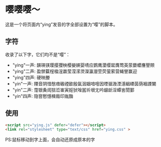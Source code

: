 # 嘤嘤嘤～

这是一个将页面内“ying”发音的字全部设置为“嘤”的脚本。

## 字符

收录了以下字，它们均不是“嘤”：

- "ying"一声: 韺瑛锳璎撄孾柍樱嫈媖婴啨应鹦鹰瀴缨罂膺莺英荥蘡蠳譍譻賏
- "ying"二声: 盈禜籯桯楹浧嬴莹滢潆濙濚瀛瀯茔荧萤萦营蝇謍赢迎
- "ying"四声: 硬映媵
- "yin"一声: 陻音阴愔慇瘖磤禋欭殷氤洇姻喑噾因堙骃溵湮濦絪緸茵荫裀諲闉
- "yin"二声: 霪银夤訚狺峾崟寅婬犾唫嚚圻垠冘吟龈龂淫蟫訔誾鄞
- "yin"四声: 隐窨慭懚梀廕印胤酳

## 使用

```html
<script src="ying.js" defer="defer"></script>
<link rel="stylesheet" type="text/css" href="ying.css" >
```

PS:鼠标移动到字上面，会自动还原成原本的字
